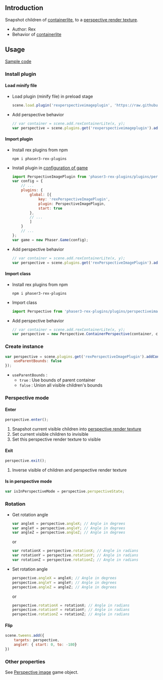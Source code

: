 ## Introduction

Snapshot children of [containerlite](containerlite.md), to a [perspective render texture](perspective-rendertexture.md).

- Author: Rex
- Behavior of [containerlite](containerlite.md)

## Usage

[Sample code](https://github.com/rexrainbow/phaser3-rex-notes/tree/master/examples/ui-perspective)

### Install plugin

#### Load minify file

- Load plugin (minify file) in preload stage
    ```javascript
    scene.load.plugin('rexperspectiveimageplugin', 'https://raw.githubusercontent.com/rexrainbow/phaser3-rex-notes/master/dist/rexperspectiveimageplugin.min.js', true);
    ```
- Add perspective behavior
    ```javascript
    // var container = scene.add.rexContainerLite(x, y);
    var perspective = scene.plugins.get('rexperspectiveimageplugin').addContainerPerspective(container, config);
    ```

#### Import plugin

- Install rex plugins from npm
    ```
    npm i phaser3-rex-plugins
    ```
- Install plugin in [configuration of game](game.md#configuration)
    ```javascript
    import PerspectiveImagePlugin from 'phaser3-rex-plugins/plugins/perspectiveimage-plugin.js';
    var config = {
        // ...
        plugins: {
            global: [{
                key: 'rexPerspectiveImagePlugin',
                plugin: PerspectiveImagePlugin,
                start: true
            },
            // ...
            ]
        }
        // ...
    };
    var game = new Phaser.Game(config);
    ```
- Add perspective behavior
    ```javascript
    // var container = scene.add.rexContainerLite(x, y);
    var perspective = scene.plugins.get('rexPerspectiveImagePlugin').addContainerPerspective(container, config);
    ```

#### Import class

- Install rex plugins from npm
    ```
    npm i phaser3-rex-plugins
    ```
- Import class
    ```javascript
    import Perspective from 'phaser3-rex-plugins/plugins/perspectiveimage.js';
    ```
- Add perspective behavior
    ```javascript
    // var container = scene.add.rexContainerLite(x, y);
    var perspective = new Perspective.ContainerPerspective(container, config);
    ```

### Create instance

```javascript
var perspective = scene.plugins.get('rexPerspectiveImagePlugin').addContainerPerspective(container, {
    useParentBounds: false
});
```

- `useParentBounds` :
    - `true` : Use bounds of parent container
    - `false` : Union all visible children's bounds

### Perspective mode

#### Enter

```javascript
perspective.enter();
```

1. Snapshot current visible children into [perspective render texture](perspective-rendertexture.md)
1. Set current visible children to invisible
1. Set this perspective render texture to visible

#### Exit

```javascript
perspective.exit();
```

1. Inverse visible of children and perspective render texture

#### Is in perspective mode

```javascript
var isInPerspectiveMode = perspective.perspectiveState;
```

### Rotation

- Get rotation angle
    ```javascript
    var angleX = perspective.angleX; // Angle in degrees
    var angleY = perspective.angleY; // Angle in degrees
    var angleZ = perspective.angleZ; // Angle in degrees
    ```
    or
    ```javascript
    var rotationX = perspective.rotationX; // Angle in radians
    var rotationY = perspective.rotationY; // Angle in radians
    var rotationZ = perspective.rotationZ; // Angle in radians
    ```
- Set rotation angle
    ```javascript
    perspective.angleX = angleX; // Angle in degrees
    perspective.angleY = angleY; // Angle in degrees
    perspective.angleZ = angleZ; // Angle in degrees
    ```
    or
    ```javascript
    perspective.rotationX = rotationX; // Angle in radians
    perspective.rotationY = rotationY; // Angle in radians
    perspective.rotationZ = rotationZ; // Angle in radians
    ```

#### Flip

```javascript
scene.tweens.add({
    targets: perspective,
    angleY: { start: 0, to: -180}
})
```

### Other properties

See [Perspective image](perspective-image.md) game object.